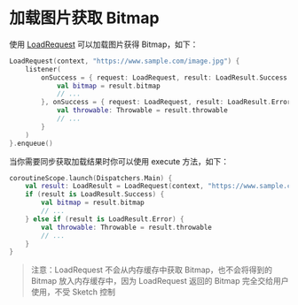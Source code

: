 # 加载图片获取 Bitmap

使用 [LoadRequest] 可以加载图片获得 Bitmap，如下：

```kotlin
LoadRequest(context, "https://www.sample.com/image.jpg") {
    listener(
        onSuccess = { request: LoadRequest, result: LoadResult.Success ->
            val bitmap = result.bitmap
            // ...
        }, onSuccess = { request: LoadRequest, result: LoadResult.Error ->
            val throwable: Throwable = result.throwable
            // ...
        }
    )
}.enqueue()
```

当你需要同步获取加载结果时你可以使用 execute 方法，如下：

```kotlin
coroutineScope.launch(Dispatchers.Main) {
    val result: LoadResult = LoadRequest(context, "https://www.sample.com/image.jpg").execute()
    if (result is LoadResult.Success) {
        val bitmap = result.bitmap
        // ...
    } else if (result is LoadResult.Error) {
        val throwable: Throwable = result.throwable
        // ...
    }
}
```

> 注意：LoadRequest 不会从内存缓存中获取 Bitmap，也不会将得到的 Bitmap 放入内存缓存中，因为 LoadRequest 返回的 Bitmap 完全交给用户使用，不受 Sketch 控制

[LoadRequest]: ../../sketch/src/main/java/com/github/panpf/sketch/request/LoadRequest.kt